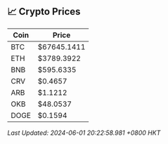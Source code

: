 ## 📈 Crypto Prices

| Coin | Price |
| ---- | ----- |
| BTC | $67645.1411 |
| ETH | $3789.3922 |
| BNB | $595.6335 |
| CRV | $0.4657 |
| ARB | $1.1212 |
| OKB | $48.0537 |
| DOGE | $0.1594 |

_Last Updated: 2024-06-01 20:22:58.981 +0800 HKT_